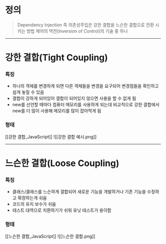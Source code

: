 # 정의

> Dependency Injection 즉 의존성주입은 강한 결합을 느슨한 결합으로 전환 시키는 방법
> 제어의 역전(Inversion of Control)의 기술 중 하나

---
# 강한 결합(Tight Coupling)

### 특징

- 하나의 객체를 변경하게 되면 다른 객체들을 변경을 요구되어 변경점들을 확인하고 쉽게 놓칠 수 있음
- 결합이 강하게 되어있어 결합이 되어있지 않으면 사용을 할 수 없게 됨
- new를 선언할 때마다 컴퓨터 메모리를 사용하게 되는데 비교적으로 강한 결합에서 new를 더 많이 사용해 메모리를 많이 잡아먹게 됨

### 형태

[[강한 결합_JavaScript]]
![[강한 결합 예시.png]]

---
# 느슨한 결합(Loose Coupling)

### 특징

- 클래스/클래스를 느슨하게 결합되어 새로운 기능을 개발하거나 기존 기능을 수정하고 확장하는게 쉬움
- 코드의 유지 보수가 쉬움
- 테스트 대역으로 치환하기가 쉬워 유닛 테스트가 용이함

### 형태
[[느슨한 결합_JavaScript]]
![[느슨한 결합.png]]